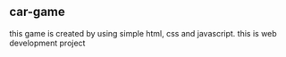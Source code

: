 ## car-game
this game is created by using  simple html, css and javascript.
this is web development project 